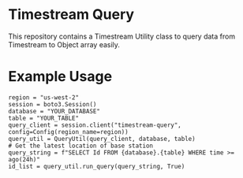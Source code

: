 # Timestream Query

This repository contains a Timestream Utility class to query data from Timestream to Object array easily.

# Example Usage
```
region = "us-west-2"
session = boto3.Session()
database = "YOUR_DATABASE"
table = "YOUR_TABLE"
query_client = session.client("timestream-query", config=Config(region_name=region))
query_util = QueryUtil(query_client, database, table)
# Get the latest location of base station
query_string = f"SELECT Id FROM {database}.{table} WHERE time >= ago(24h)"
id_list = query_util.run_query(query_string, True)

```

